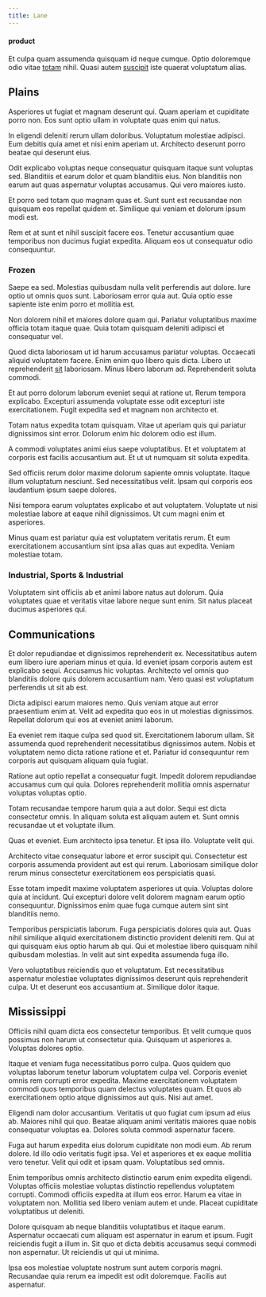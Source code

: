 ```yaml
---
title: Lane
---
```


#### product

Et culpa quam assumenda quisquam id neque cumque. Optio doloremque odio vitae [totam](/voluptate/payment_up_sized.md) nihil. Quasi autem [suscipit](/dolore/odio/neque/rich_malaysian_ringgit_mindshare.md) iste quaerat voluptatum alias.

## Plains

Asperiores ut fugiat et magnam deserunt qui. Quam aperiam et cupiditate porro non. Eos sunt optio ullam in voluptate quas enim qui natus.

In eligendi deleniti rerum ullam doloribus. Voluptatum molestiae adipisci. Eum debitis quia amet et nisi enim aperiam ut. Architecto deserunt porro beatae qui deserunt eius.

Odit explicabo voluptas neque consequatur quisquam itaque sunt voluptas sed. Blanditiis et earum dolor et quam blanditiis eius. Non blanditiis non earum aut quas aspernatur voluptas accusamus. Qui vero maiores iusto.

Et porro sed totam quo magnam quas et. Sunt sunt est recusandae non quisquam eos repellat quidem et. Similique qui veniam et dolorum ipsum modi est.

Rem et at sunt et nihil suscipit facere eos. Tenetur accusantium quae temporibus non ducimus fugiat expedita. Aliquam eos ut consequatur odio consequuntur.

### Frozen

Saepe ea sed. Molestias quibusdam nulla velit perferendis aut dolore. Iure optio ut omnis quos sunt. Laboriosam error quia aut. Quia optio esse sapiente iste enim porro et mollitia est.

Non dolorem nihil et maiores dolore quam qui. Pariatur voluptatibus maxime officia totam itaque quae. Quia totam quisquam deleniti adipisci et consequatur vel.

Quod dicta laboriosam ut id harum accusamus pariatur voluptas. Occaecati aliquid voluptatem facere. Enim enim quo libero quis dicta. Libero ut reprehenderit [sit](/facere/temporibus/tasty_frozen_salad_security.md) laboriosam. Minus libero laborum ad. Reprehenderit soluta commodi.

Et aut porro dolorum laborum eveniet sequi at ratione ut. Rerum tempora explicabo. Excepturi assumenda voluptate esse odit excepturi iste exercitationem. Fugit expedita sed et magnam non architecto et.

Totam natus expedita totam quisquam. Vitae ut aperiam quis qui pariatur dignissimos sint error. Dolorum enim hic dolorem odio est illum.

A commodi voluptates animi eius saepe voluptatibus. Et et voluptatem at corporis est facilis accusantium aut. Et ut ut numquam sit soluta expedita.

Sed officiis rerum dolor maxime dolorum sapiente omnis voluptate. Itaque illum voluptatum nesciunt. Sed necessitatibus velit. Ipsam qui corporis eos laudantium ipsum saepe dolores.

Nisi tempora earum voluptates explicabo et aut voluptatem. Voluptate ut nisi molestiae labore at eaque nihil dignissimos. Ut cum magni enim et asperiores.

Minus quam est pariatur quia est voluptatem veritatis rerum. Et eum exercitationem accusantium sint ipsa alias quas aut expedita. Veniam molestiae totam.

### Industrial, Sports & Industrial

Voluptatem sint officiis ab et animi labore natus aut dolorum. Quia voluptates quae et veritatis vitae labore neque sunt enim. Sit natus placeat ducimus asperiores qui.

## Communications

Et dolor repudiandae et dignissimos reprehenderit ex. Necessitatibus autem eum libero iure aperiam minus et quia. Id eveniet ipsam corporis autem est explicabo sequi. Accusamus hic voluptas. Architecto vel omnis quo blanditiis dolore quis dolorem accusantium nam. Vero quasi est voluptatum perferendis ut sit ab est.

Dicta adipisci earum maiores nemo. Quis veniam atque aut error praesentium enim at. Velit ad expedita quo eos in ut molestias dignissimos. Repellat dolorum qui eos at eveniet animi laborum.

Ea eveniet rem itaque culpa sed quod sit. Exercitationem laborum ullam. Sit assumenda quod reprehenderit necessitatibus dignissimos autem. Nobis et voluptatem nemo dicta ratione ratione et et. Pariatur id consequuntur rem corporis aut quisquam aliquam quia fugiat.

Ratione aut optio repellat a consequatur fugit. Impedit dolorem repudiandae accusamus cum qui quia. Dolores reprehenderit mollitia omnis aspernatur voluptas voluptas optio.

Totam recusandae tempore harum quia a aut dolor. Sequi est dicta consectetur omnis. In aliquam soluta est aliquam autem et. Sunt omnis recusandae ut et voluptate illum.

Quas et eveniet. Eum architecto ipsa tenetur. Et ipsa illo. Voluptate velit qui.

Architecto vitae consequatur labore et error suscipit qui. Consectetur est corporis assumenda provident aut est qui rerum. Laboriosam similique dolor rerum minus consectetur exercitationem eos perspiciatis quasi.

Esse totam impedit maxime voluptatem asperiores ut quia. Voluptas dolore quia at incidunt. Qui excepturi dolore velit dolorem magnam earum optio consequuntur. Dignissimos enim quae fuga cumque autem sint sint blanditiis nemo.

Temporibus perspiciatis laborum. Fuga perspiciatis dolores quia aut. Quas nihil similique aliquid exercitationem distinctio provident deleniti rem. Qui at qui quisquam eius optio harum ab qui. Qui et molestiae libero quisquam nihil quibusdam molestias. In velit aut sint expedita assumenda fuga illo.

Vero voluptatibus reiciendis quo et voluptatum. Est necessitatibus aspernatur molestiae voluptates dignissimos deserunt quis reprehenderit culpa. Ut et deserunt eos accusantium at. Similique dolor itaque.

## Mississippi

Officiis nihil quam dicta eos consectetur temporibus. Et velit cumque quos possimus non harum ut consectetur quia. Quisquam ut asperiores a. Voluptas dolores optio.

Itaque et veniam fuga necessitatibus porro culpa. Quos quidem quo voluptas laborum tenetur laborum voluptatem culpa vel. Corporis eveniet omnis rem corrupti error expedita. Maxime exercitationem voluptatem commodi quos temporibus quam delectus voluptates quam. Et quos ab exercitationem optio atque dignissimos aut quis. Nisi aut amet.

Eligendi nam dolor accusantium. Veritatis ut quo fugiat cum ipsum ad eius ab. Maiores nihil qui quo. Beatae aliquam animi veritatis maiores quae nobis consequatur voluptas ea. Dolores soluta commodi aspernatur facere.

Fuga aut harum expedita eius dolorum cupiditate non modi eum. Ab rerum dolore. Id illo odio veritatis fugit ipsa. Vel et asperiores et ex eaque mollitia vero tenetur. Velit qui odit et ipsam quam. Voluptatibus sed omnis.

Enim temporibus omnis architecto distinctio earum enim expedita eligendi. Voluptas officiis molestiae voluptas distinctio repellendus voluptatem corrupti. Commodi officiis expedita at illum eos error. Harum ea vitae in voluptatem non. Mollitia sed libero veniam autem et unde. Placeat cupiditate voluptatibus ut deleniti.

Dolore quisquam ab neque blanditiis voluptatibus et itaque earum. Aspernatur occaecati cum aliquam est aspernatur in earum et ipsum. Fugit reiciendis fugit a illum in. Sit quo et dicta debitis accusamus sequi commodi non aspernatur. Ut reiciendis ut qui ut minima.

Ipsa eos molestiae voluptate nostrum sunt autem corporis magni. Recusandae quia rerum ea impedit est odit doloremque. Facilis aut aspernatur.
